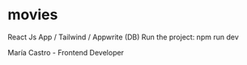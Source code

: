 # movies
React Js App / Tailwind / Appwrite (DB) 
Run the project: npm run dev 

María Castro - Frontend Developer


